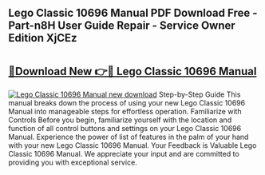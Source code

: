 ## Lego Classic 10696 Manual PDF Download Free - Part-n8H User Guide Repair - Service Owner Edition XjCEz

# <h2><a href="http://bc10006.oget.top/?id=Lego+Classic+10696+Manual">🔗Download New 👉🔴 Lego Classic 10696 Manual</a></h2>

[![Lego Classic 10696 Manual new download](https://i.imgur.com/5g1atiW.png)](http://bc10006.oget.top/?id=Lego+Classic+10696+Manual)
Step-by-Step Guide This manual breaks down the process of using your new Lego Classic 10696 Manual into manageable steps for effortless operation. Familiarize with Controls Before you begin, familiarize yourself with the location and function of all control buttons and settings on your Lego Classic 10696 Manual. Experience the power of list of features in the palm of your hand with your new Lego Classic 10696 Manual. Your Feedback is Valuable Lego Classic 10696 Manual. We appreciate your input and are committed to providing you with exceptional service.
